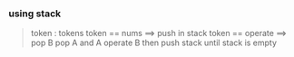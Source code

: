 ### using stack
> token : tokens
> token == nums ==> push in stack
> token == operate ==> pop B pop A and A operate B then push stack
> until stack is empty
